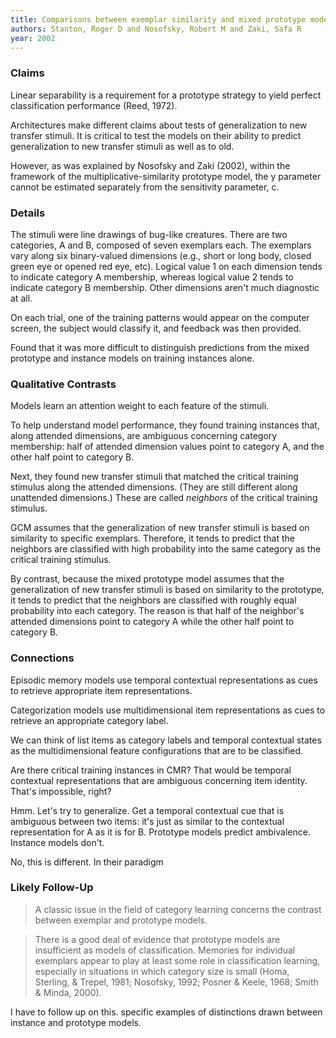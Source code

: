 ```yaml
---
title: Comparisons between exemplar similarity and mixed prototype models using a linearly separable category structure
authors: Stanton, Roger D and Nosofsky, Robert M and Zaki, Safa R
year: 2002
---
```


### Claims
Linear separability is a requirement for a prototype strategy to yield perfect classification performance (Reed, 1972).

Architectures make different claims about tests of generalization to new transfer stimuli. It is critical to test the models on their ability to predict generalization to new transfer stimuli as well as to old.

However, as was explained by Nosofsky and Zaki (2002), within the framework of the multiplicative-similarity prototype model, the y parameter cannot be estimated separately from the sensitivity parameter, c.

### Details
The stimuli were line drawings of bug-like creatures. There are two categories, A and B, composed of seven exemplars each. The exemplars vary along six binary-valued dimensions (e.g., short or long body, closed green eye or opened red eye, etc). Logical value 1 on each dimension tends to indicate category A membership, whereas logical value 2 tends to indicate category B membership. Other dimensions aren't much diagnostic at all. 

On each trial, one of the training patterns would appear on the computer screen, the subject would classify it, and feedback was then provided.

Found that it was more difficult to distinguish predictions from the mixed prototype and instance models on training instances alone.

### Qualitative Contrasts
Models learn an attention weight to each feature of the stimuli.

To help understand model performance, they found training instances that, along attended dimensions, are ambiguous concerning category membership: half of attended dimension values point to category A, and the other half point to category B. 

Next, they found new transfer stimuli that matched the critical training stimulus along the attended dimensions. (They are still different along unattended dimensions.) These are called *neighbors* of the critical training stimulus. 

GCM assumes that the generalization of new transfer stimuli is based on similarity to specific exemplars. Therefore, it tends to predict that the neighbors are classified with high probability into the same category as the critical training stimulus.

By contrast, because the mixed prototype model assumes that the generalization of new transfer stimuli is based on similarity to the prototype, it tends to predict that the neighbors are classified with roughly equal probability into each category. The reason is that half of the neighbor's attended dimensions point to category A while the other half point to category B.

### Connections
Episodic memory models use temporal contextual representations as cues to retrieve appropriate item representations. 

Categorization models use multidimensional item representations as cues to retrieve an appropriate category label.

We can think of list items as category labels and temporal contextual states as the multidimensional feature configurations that are to be classified.

Are there critical training instances in CMR? That would be temporal contextual representations that are ambiguous concerning item identity. That's impossible, right?

Hmm. Let's try to generalize. Get a temporal contextual cue that is ambiguous between two items: it's just as similar to the contextual representation for A as it is for B. Prototype models predict ambivalence. Instance models don't.

No, this is different. In their paradigm

### Likely Follow-Up
> A classic issue in the field of category learning concerns the contrast between exemplar and prototype models. 

> There is a good deal of evidence that prototype models are insufficient as models of classification. Memories for individual exemplars appear to play at least some role in classification learning, especially in situations in which category size is small (Homa, Sterling, & Trepel, 1981; Nosofsky, 1992; Posner & Keele, 1968; Smith & Minda, 2000). 

I have to follow up on this. specific examples of distinctions drawn between instance and prototype models. 
